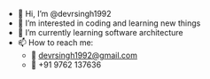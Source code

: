 - 👋 Hi, I’m @devrsingh1992
- 👀 I’m interested in coding and learning new things
- 🌱 I’m currently learning software architecture
- 📫 How to reach me: 
    - :email: devrsingh1992@gmail.com
    - :iphone: +91 9762 137636

<!---
devrsingh1992/devrsingh1992 is a ✨ special ✨ repository because its `README.md` (this file) appears on your GitHub profile.
You can click the Preview link to take a look at your changes.
--->
